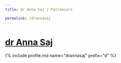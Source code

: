 ```yaml
---
title: dr Anna Saj | Patromierz

permalink: /drannasaj
---
```


# [dr Anna Saj](https://patronite.pl/drannasaj)

{% include profile.md name="drannasaj" prefix="d" %}
